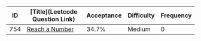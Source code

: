 |ID|[Title](Leetcode Question Link)|Acceptance|Difficulty|Frequency|
|----|-----|----|---|---|
|754|[Reach a Number]( https://leetcode.com/problems/reach-a-number)|34.7%|Medium|0|
